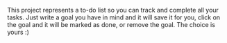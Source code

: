 This project represents a to-do list so you can track and complete all your tasks. Just write a goal you have in mind and it will save it for you, click on the goal and it will be marked as done, or remove the goal. The choice is yours :)
